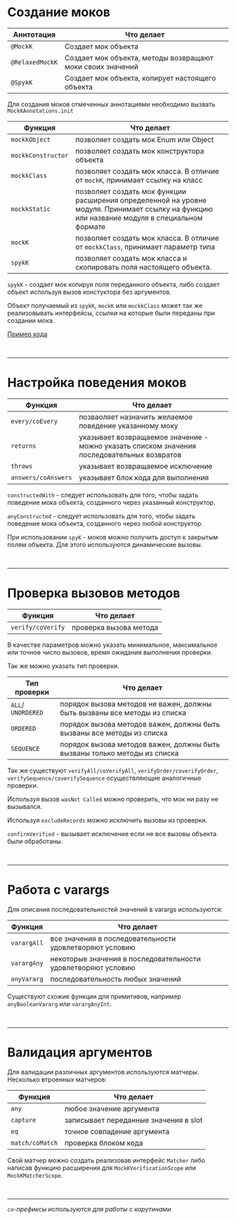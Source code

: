 # Создание моков

| Аннтотация | Что делает |
| ------ | ------ |
| `@MockK` | Cоздает мок объекта |
| `@RelaxedMockK` | Cоздает мок объекта, методы возвращают моки своих значений|
| `@SpykK` | Cоздает мок объекта, копирует настоящего объекта |

Для создания моков отмеченных аннотациями необходимо вызвать `MockKAnnotations.init`

| Функция | Что делает |
| ------ | ------ |
| `mockkObject` | позволяет создать мок Enum или Object |
| `mockkConstructor` | позволяет создать мок конструктора объекта|
| `mockkClass` | позволяет создать мок класса. В отличие от `mockK`, принимает ссылку на класс |
| `mockkStatic` | позволяет создать мок функции расширения определенной на уровне модуля. Принимает ссылку на функцию или название модуля в специальном формате |
| `mockK` | позволяет создать мок класса. В отличие от `mockkClass`, принимает параметр типа |
| `spykK` | позволяет создать мок класса и скопировать поля настоящего объекта. |

`spykK` - создает мок копируя поля переданного объекта, либо создает объект используя вызов констуктора без аргументов.

Объект получаемый из `spykK`, `mockK` или `mockkClass` может так же реализовывать интерфейсы, ссылки на которые были переданы при создании мока.  

[Пример кода](https://github.com/vladimirlisovskij/mockk-abstract/blob/main/MockCreate.kt)

<br/>

---

# Настройка поведения моков

| Функция | Что делает |
| ------ | ------ |
| `every/coEvery` | позваоляет назначить желаемое поведение указанному моку  |
| `returns` | указывает возвращаемое значение - можно указать списком значения последовательных возвратов|
| `throws` | указывает возвращаемое исключение |
| `answers/coAnswers` | указывает блок кода для выполнения |

`constructedWith` - следует использовать для того, чтобы задать поведение мока объекта, созданного через указанный конструктор.

`anyConstructed` - следует использовать для того, чтобы задать поведение мока объекта, созданного через любой конструктор.

При использовании `spyK` - моков можно получить доступ к закрытым полям объекта. Для этого используются динамические вызовы.

<br/>

---

# Проверка вызовов методов

| Функция | Что делает |
| ------ | ------ |
| `verify/coVerify` | проверка вызова метода |

В качестве параметров можно указать минимальное, максимальное или точное число вызовов, время ожидания выполнения проверки.

Так же можно указать тип проверки.

| Тип проверки | Что делает |
| ------ | ------ |
| `ALL`/ `UNORDERED` | порядок вызова методов не важен, должны быть вызваны все методы из списка |
| `ORDERED` | порядок вызова методов важен, должны быть вызваны все методы из списка |
| `SEQUENCE` | порядок вызова методов важен, должны быть вызваны только методы из списка |

Так же существуют `verifyAll/coVerifyAll`, `verifyOrder/coverifyOrder`, `verifySequence/coverifySequence` осуществляющие аналогичные проверки.

Используя вызов `wasNot Called` можно проверить, что мок ни разу не вызывался.

Используя `excludeRecords` можно исключить вызовы из проверки.

`confirmVerified` - вызывает исключение если не все вызовы объекта были обработаны.

<br/>

---

# Работа с varargs

Для описания последовательностей значений в varargs используются:

| Функция | Что делает |
| ------ | ------ |
| `varargAll` | все значения в последовательности удовлетворяют условию |
| `varargAny` | некоторые значения в последовательности удовлетворяют условию |
| `anyVararg` | последовательность любых значений |

Существуют схожие функции для примитивов, например `anyBooleanVararg` или `varargAnyInt`.

<br/>

---

# Валидация аргументов

Для валидации различных аргументов используются матчеры.
Несколько втроенных матчеров:

| Функция | Что делает |
| ------ | ------ |
| `any` | любое значение аргумента |
| `capture` | записывает переданные значения в slot |
| `eq` | точное совпадение аргумента |
| `match/coMatch` | проверка блоком кода |

Свой матчер можно создать реализовав интерфейс `Matcher` либо написав функцию расширения для `MockKVerificationScope` или `MockKMatcherScope`.

<br/>

---

*`co`-префиксы используются для работы с корутинами*
